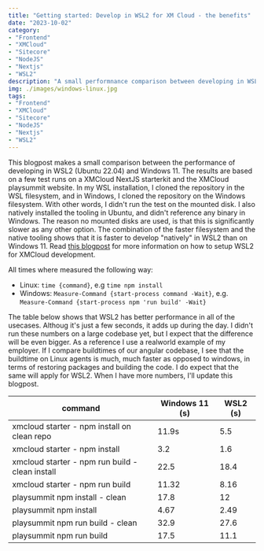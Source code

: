 ```yaml
---
title: "Getting started: Develop in WSL2 for XM Cloud - the benefits"
date: "2023-10-02"
category:
- "Frontend"
- "XMCloud"
- "Sitecore"
- "NodeJS"
- "Nextjs"
- "WSL2"
description: "A small performnance comparison between developing in WSL2 and Windows 11"
img: ./images/windows-linux.jpg
tags:
- "Frontend"
- "XMCloud"
- "Sitecore"
- "NodeJS"
- "Nextjs"
- "WSL2"
---
```


This blogpost makes a small comparison between the performance of developing in WSL2 (Ubuntu 22.04) and Windows 11. The results are based on a few test runs on a XMCloud NextJS starterkit and the XMCloud playsummit website. In my WSL installation, I cloned the repository in the WSL filesystem, and in Windows, I cloned the repository on the Windows filesystem. With other words, I didn't run the test on the mounted disk. I also natively installed the tooling in Ubuntu, and didn't reference any binary in Windows. The reason no mounted disks are used, is that this is significantly slower as any other option. The combination of the faster filesystem and the native tooling shows that it is faster to develop "natively" in WSL2 than on Windows 11. Read [this blogpost](../getting-started-develop-for-xm-cloud-in-wsl2/) for more information on how to setup WSL2 for XMCloud development.

All times where measured the following way:

* Linux: ```time {command}```, e.g ```time npm install```
* Windows: ```Measure-Command {start-process command -Wait}```, e.g. ```Measure-Command {start-process npm 'run build' -Wait}```

The table below shows that WSL2 has better performance in all of the usecases. Althoug it's just a few seconds, it adds up during the day. I didn't run these numbers on a large codebase yet, but I expect that the difference will be even bigger. As a reference I use a realworld example of my employer. If I compare buildtimes of our angular codebase, I see that the buildtime on Linux agents is much, much faster as opposed to windows, in terms of restoring packages and building the code. I do expect that the same will apply for WSL2. When I have more numbers, I'll update this blogpost.

command | Windows 11 (s)| WSL2 (s) 
--- | --- | ---
xmcloud starter - npm install on clean repo |  11.9s | 5.5
xmcloud starter - npm install | 3.2 | 1.6
xmcloud starter - npm run build - clean install | 22.5 | 18.4
xmcloud starter - npm run build | 11.32 | 8.16
playsummit npm install - clean | 17.8 | 12
playsummit npm install | 4.67 | 2.49
playsummit npm run build - clean | 32.9 | 27.6 
playsummit npm run build | 17.5 | 11.1 





